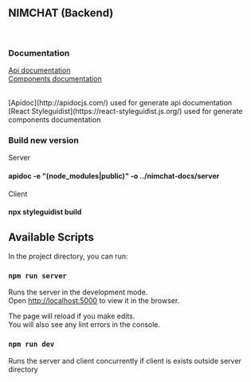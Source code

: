 ## NIMCHAT (Backend)
<br>

### Documentation
[Api documentation](https://frown00.github.io/nimchat-docs/server/)<br>
[Components documentation](https://frown00.github.io/nimchat-docs/client/)

<br>
[Apidoc](http://apidocjs.com/) used for generate api documentation<br>
[React Styleguidist](https://react-styleguidist.js.org/) used for generate components documentation

### Build new version
Server
#### apidoc -e "(node_modules|public)" -o ../nimchat-docs/server
Client
#### npx styleguidist build


## Available Scripts

In the project directory, you can run:

### `npm run server`

Runs the server in the development mode.<br>
Open [http://localhost:5000](http://localhost:5000) to view it in the browser.

The page will reload if you make edits.<br>
You will also see any lint errors in the console.

### `npm run dev`

Runs the server and client concurrently if client is exists outside server directory


